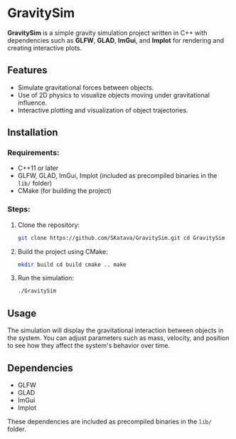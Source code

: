 # GravitySim

**GravitySim** is a simple gravity simulation project written in C++ with dependencies such as **GLFW**, **GLAD**, **ImGui**, and **Implot** for rendering and creating interactive plots.

## Features

- Simulate gravitational forces between objects.
- Use of 2D physics to visualize objects moving under gravitational influence.
- Interactive plotting and visualization of object trajectories.

## Installation

### Requirements:

- C++11 or later
- GLFW, GLAD, ImGui, Implot (included as precompiled binaries in the `lib/` folder)
- CMake (for building the project)

### Steps:

1. Clone the repository:
    
    ```bash
    git clone https://github.com/SKatava/GravitySim.git cd GravitySim
    ```
    
2. Build the project using CMake:
    
    ```bash
    mkdir build cd build cmake .. make
    ```
    
3. Run the simulation:
    ```bash
    ./GravitySim
    ```

## Usage

The simulation will display the gravitational interaction between objects in the system. You can adjust parameters such as mass, velocity, and position to see how they affect the system's behavior over time.

## Dependencies

- GLFW
- GLAD
- ImGui
- Implot

These dependencies are included as precompiled binaries in the `lib/` folder.
